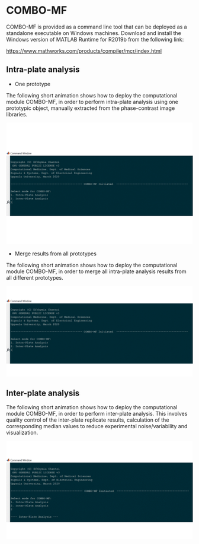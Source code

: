 
# COMBO-MF

COMBO-MF is provided as a command line tool that can be deployed as a 
standalone executable on Windows machines. Download and install the
Windows version of MATLAB Runtime for R2019b from the following link:

https://www.mathworks.com/products/compiler/mcr/index.html

## Intra-plate analysis

- One prototype 

The following short animation shows how to deploy the computational
module COMBO-MF, in order to perform intra-plate analysis using one
prototypic object, manually extracted from the phase-contrast image
libraries.

![Demo_IntraPlate_OnePrototype](demo/COMBO_MF_IntraPlate_OnePrototype.gif)


- Merge results from all prototypes

The following short animation shows how to deploy the computational 
module COMBO-MF, in order to merge all intra-plate analysis results
from all different prototypes.

![Demo_IntraPlate_MergePrototypes](demo/COMBO_MF_IntraPlate_AllPrototypes.gif)


## Inter-plate analysis

The following short animation shows how to deploy the computational 
module COMBO-MF, in order to perform inter-plate analysis. This involves
quality control of the inter-plate replicate results, calculation of the 
corresponding median values to reduce experimental noise/variability and
visualization.

![Demo_InterPlate](demo/COMBO_MF_InterPlate.gif)





